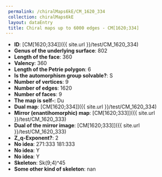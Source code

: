 ```yaml
--- 
 permalink: /chiralMaps6kE/CM_1620_334 
 collection: chiralMaps6kE
 layout: dataEntry
 title: Chiral maps up to 6000 edges - CM[1620;334]
---
```


- **ID**: [CM[1620;334]]({{ site.url }}/test/CM_1620_334)
- **Genus of the underlying surface**: 802
- **Length of the face**: 360
- **Valency**: 360
- **Length of the Petrie polygon**: 6
- **Is the automorphism group solvable?**: S
- **Number of vertices**: 9
- **Number of edges**: 1620
- **Number of faces**: 9
- **The map is self-**: Du
- **Dual map**: [CM[1620;334]]({{ site.url }}/test/CM_1620_334)
- **Mirror (enantihomorphic) map**: [CM[1620;333]]({{ site.url }}/test/CM_1620_333)
- **Dual of the mirror image**: [CM[1620;333]]({{ site.url }}/test/CM_1620_333)
- **Z_q-Exponent?**: 2
- **No idea**:  271:333 181:333
- **No idea**: Y
- **No idea**: Y
- **Skeleton**: Sk(9;4)^45
- **Some other kind of skeleton**: nan
